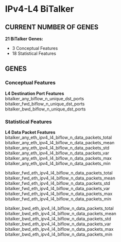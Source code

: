 # IPv4-L4 BiTalker
## CURRENT NUMBER OF GENES
**21 BiTalker Genes:**  
- 3 Conceptual Features
- 18 Statistical Features

## GENES
### Conceptual Features
**L4 Destination Port Features**  
bitalker_any_biflow_n_unique_dst_ports  
bitalker_fwd_biflow_n_unique_dst_ports  
bitalker_bwd_biflow_n_unique_dst_ports  

### Statistical Features

**L4 Data Packet Features**  
bitalker_any_eth_ipv4_l4_biflow_n_data_packets_total  
bitalker_any_eth_ipv4_l4_biflow_n_data_packets_mean  
bitalker_any_eth_ipv4_l4_biflow_n_data_packets_std  
bitalker_any_eth_ipv4_l4_biflow_n_data_packets_var  
bitalker_any_eth_ipv4_l4_biflow_n_data_packets_max  
bitalker_any_eth_ipv4_l4_biflow_n_data_packets_min  

bitalker_fwd_eth_ipv4_l4_biflow_n_data_packets_total  
bitalker_fwd_eth_ipv4_l4_biflow_n_data_packets_mean  
bitalker_fwd_eth_ipv4_l4_biflow_n_data_packets_std  
bitalker_fwd_eth_ipv4_l4_biflow_n_data_packets_var  
bitalker_fwd_eth_ipv4_l4_biflow_n_data_packets_max  
bitalker_fwd_eth_ipv4_l4_biflow_n_data_packets_min  

bitalker_bwd_eth_ipv4_l4_biflow_n_data_packets_total  
bitalker_bwd_eth_ipv4_l4_biflow_n_data_packets_mean  
bitalker_bwd_eth_ipv4_l4_biflow_n_data_packets_std  
bitalker_bwd_eth_ipv4_l4_biflow_n_data_packets_var  
bitalker_bwd_eth_ipv4_l4_biflow_n_data_packets_max  
bitalker_bwd_eth_ipv4_l4_biflow_n_data_packets_min  